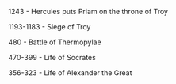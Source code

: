 
1243 - Hercules puts Priam on the throne of Troy

1193-1183 - Siege of Troy

480 - Battle of Thermopylae

470-399 - Life of Socrates

356-323 - Life of Alexander the Great
